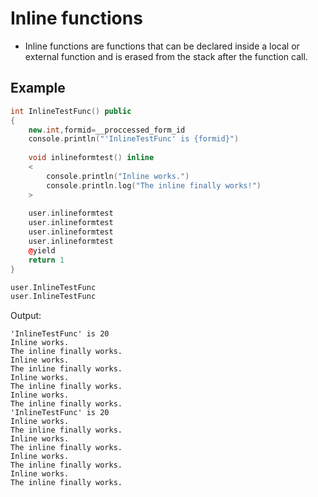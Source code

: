 # Inline functions

- Inline functions are functions that can be declared inside a local or external function and is erased from the stack after the function call.

## Example

```cpp
int InlineTestFunc() public
{
	new.int,formid=__proccessed_form_id
	console.println("'InlineTestFunc' is {formid}")
	
	void inlineformtest() inline
	<
		console.println("Inline works.")
		console.println.log("The inline finally works!")
	>
	
	user.inlineformtest
	user.inlineformtest
	user.inlineformtest
	user.inlineformtest
	@yield
	return 1
}

user.InlineTestFunc
user.InlineTestFunc
```

Output:

```
'InlineTestFunc' is 20
Inline works.
The inline finally works.
Inline works.
The inline finally works.
Inline works.
The inline finally works.
Inline works.
The inline finally works.
'InlineTestFunc' is 20
Inline works.
The inline finally works.
Inline works.
The inline finally works.
Inline works.
The inline finally works.
Inline works.
The inline finally works.
```